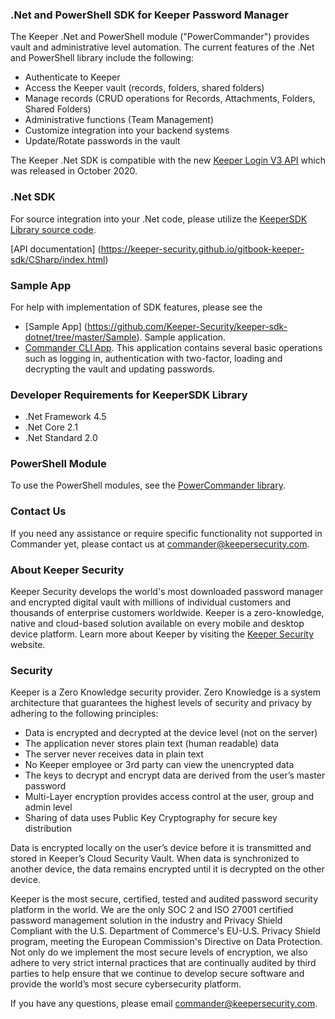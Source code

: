 ### .Net and PowerShell SDK for Keeper Password Manager

The Keeper .Net and PowerShell module ("PowerCommander") provides vault and administrative level automation. The current features of the .Net and PowerShell library include the following:

* Authenticate to Keeper
* Access the Keeper vault (records, folders, shared folders)
* Manage records (CRUD operations for Records, Attachments, Folders, Shared Folders)
* Administrative functions (Team Management)
* Customize integration into your backend systems
* Update/Rotate passwords in the vault

The Keeper .Net SDK is compatible with the new [Keeper Login V3 API](https://docs.keeper.io/enterprise-guide/login-api) which was released in October 2020.

### .Net SDK
For source integration into your .Net code, please utilize the [KeeperSDK Library source code](https://github.com/Keeper-Security/keeper-sdk-dotnet/tree/master/KeeperSdk).

[API documentation] (https://keeper-security.github.io/gitbook-keeper-sdk/CSharp/index.html)

### Sample App
For help with implementation of SDK features, please see the 
* [Sample App] (https://github.com/Keeper-Security/keeper-sdk-dotnet/tree/master/Sample). Sample application.
* [Commander CLI App](https://github.com/Keeper-Security/keeper-sdk-dotnet/tree/master/Commander).  This application contains several basic operations such as logging in, authentication with two-factor, loading and decrypting the vault and updating passwords.

### Developer Requirements for KeeperSDK Library

* .Net Framework 4.5
* .Net Core 2.1
* .Net Standard 2.0

### PowerShell Module
To use the PowerShell modules, see the [PowerCommander library](https://github.com/Keeper-Security/keeper-sdk-dotnet/tree/master/PowerCommander).

### Contact Us
If you need any assistance or require specific functionality not supported in Commander yet, please contact us at commander@keepersecurity.com.

### About Keeper Security
Keeper Security develops the world's most downloaded password manager and encrypted digital vault with millions of individual customers and thousands of enterprise customers worldwide.  Keeper is a zero-knowledge, native and cloud-based solution available on every mobile and desktop device platform. Learn more about Keeper by visiting the [Keeper Security](https://keepersecurity.com) website.

### Security
Keeper is a Zero Knowledge security provider. Zero Knowledge is a system architecture that guarantees the highest levels of security and privacy by adhering to the following principles:

- Data is encrypted and decrypted at the device level (not on the server)
- The application never stores plain text (human readable) data
- The server never receives data in plain text
- No Keeper employee or 3rd party can view the unencrypted data
- The keys to decrypt and encrypt data are derived from the user’s master password
- Multi-Layer encryption provides access control at the user, group and admin level
- Sharing of data uses Public Key Cryptography for secure key distribution

Data is encrypted locally on the user’s device before it is transmitted and stored in Keeper’s Cloud Security Vault. When data is synchronized to another device, the data remains encrypted until it is decrypted on the other device.

Keeper is the most secure, certified, tested and audited password security platform in the world. We are the only SOC 2 and ISO 27001 certified password management solution in the industry and Privacy Shield Compliant with the U.S. Department of Commerce's EU-U.S. Privacy Shield program, meeting the European Commission's Directive on Data Protection. Not only do we implement the most secure levels of encryption, we also adhere to very strict internal practices that are continually audited by third parties to help ensure that we continue to develop secure software and provide the world’s most secure cybersecurity platform.

If you have any questions, please email commander@keepersecurity.com.

